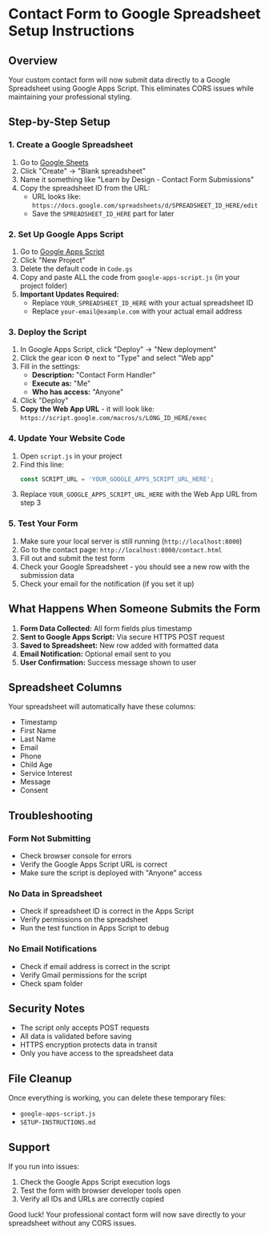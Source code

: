 # Contact Form to Google Spreadsheet Setup Instructions

## Overview
Your custom contact form will now submit data directly to a Google Spreadsheet using Google Apps Script. This eliminates CORS issues while maintaining your professional styling.

## Step-by-Step Setup

### 1. Create a Google Spreadsheet
1. Go to [Google Sheets](https://sheets.google.com)
2. Click "Create" → "Blank spreadsheet"
3. Name it something like "Learn by Design - Contact Form Submissions"
4. Copy the spreadsheet ID from the URL:
   - URL looks like: `https://docs.google.com/spreadsheets/d/SPREADSHEET_ID_HERE/edit`
   - Save the `SPREADSHEET_ID_HERE` part for later

### 2. Set Up Google Apps Script
1. Go to [Google Apps Script](https://script.google.com)
2. Click "New Project"
3. Delete the default code in `Code.gs`
4. Copy and paste ALL the code from `google-apps-script.js` (in your project folder)
5. **Important Updates Required:**
   - Replace `YOUR_SPREADSHEET_ID_HERE` with your actual spreadsheet ID
   - Replace `your-email@example.com` with your actual email address

### 3. Deploy the Script
1. In Google Apps Script, click "Deploy" → "New deployment"
2. Click the gear icon ⚙️ next to "Type" and select "Web app"
3. Fill in the settings:
   - **Description:** "Contact Form Handler"
   - **Execute as:** "Me"
   - **Who has access:** "Anyone"
4. Click "Deploy"
5. **Copy the Web App URL** - it will look like:
   `https://script.google.com/macros/s/LONG_ID_HERE/exec`

### 4. Update Your Website Code
1. Open `script.js` in your project
2. Find this line:
   ```javascript
   const SCRIPT_URL = 'YOUR_GOOGLE_APPS_SCRIPT_URL_HERE';
   ```
3. Replace `YOUR_GOOGLE_APPS_SCRIPT_URL_HERE` with the Web App URL from step 3

### 5. Test Your Form
1. Make sure your local server is still running (`http://localhost:8000`)
2. Go to the contact page: `http://localhost:8000/contact.html`
3. Fill out and submit the test form
4. Check your Google Spreadsheet - you should see a new row with the submission data
5. Check your email for the notification (if you set it up)

## What Happens When Someone Submits the Form

1. **Form Data Collected:** All form fields plus timestamp
2. **Sent to Google Apps Script:** Via secure HTTPS POST request
3. **Saved to Spreadsheet:** New row added with formatted data
4. **Email Notification:** Optional email sent to you
5. **User Confirmation:** Success message shown to user

## Spreadsheet Columns
Your spreadsheet will automatically have these columns:
- Timestamp
- First Name
- Last Name  
- Email
- Phone
- Child Age
- Service Interest
- Message
- Consent

## Troubleshooting

### Form Not Submitting
- Check browser console for errors
- Verify the Google Apps Script URL is correct
- Make sure the script is deployed with "Anyone" access

### No Data in Spreadsheet
- Check if spreadsheet ID is correct in the Apps Script
- Verify permissions on the spreadsheet
- Run the test function in Apps Script to debug

### No Email Notifications
- Check if email address is correct in the script
- Verify Gmail permissions for the script
- Check spam folder

## Security Notes
- The script only accepts POST requests
- All data is validated before saving
- HTTPS encryption protects data in transit
- Only you have access to the spreadsheet data

## File Cleanup
Once everything is working, you can delete these temporary files:
- `google-apps-script.js`
- `SETUP-INSTRUCTIONS.md`

## Support
If you run into issues:
1. Check the Google Apps Script execution logs
2. Test the form with browser developer tools open
3. Verify all IDs and URLs are correctly copied

Good luck! Your professional contact form will now save directly to your spreadsheet without any CORS issues.